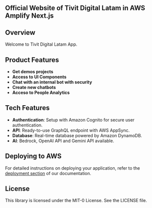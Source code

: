 ## Official Website of Tivit Digital Latam in AWS Amplify Next.js

## Overview
Welcome to Tivit Digital Latam App.

## Product Features
- **Get demos projects**
- **Access to UI Components**
- **Chat with an internal bot with security**
- **Create new chatbots**
- **Acceso to People Analytics**

## Tech Features

- **Authentication**: Setup with Amazon Cognito for secure user authentication.
- **API**: Ready-to-use GraphQL endpoint with AWS AppSync.
- **Database**: Real-time database powered by Amazon DynamoDB.
- **AI**: Bedrock, OpenAI API and Gemini API available.


## Deploying to AWS

For detailed instructions on deploying your application, refer to the [deployment section](https://docs.amplify.aws/nextjs/start/quickstart/nextjs-app-router-client-components/#deploy-a-fullstack-app-to-aws) of our documentation.


## License

This library is licensed under the MIT-0 License. See the LICENSE file.